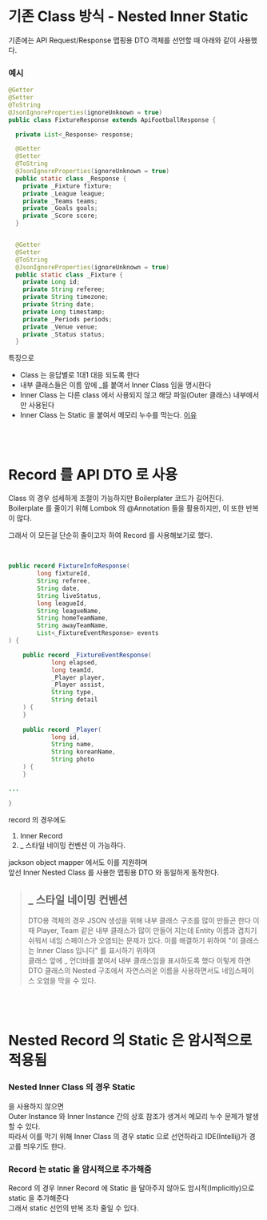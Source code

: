 # 기존 Class 방식 - Nested Inner Static 
기존에는 API Request/Response 맵핑용 DTO 객체를 선언할 때 아래와 같이 사용했다.  

### 예시   
  
```java
@Getter
@Setter
@ToString
@JsonIgnoreProperties(ignoreUnknown = true)
public class FixtureResponse extends ApiFootballResponse {

  private List<_Response> response;

  @Getter
  @Setter
  @ToString
  @JsonIgnoreProperties(ignoreUnknown = true)
  public static class _Response {
    private _Fixture fixture;
    private _League league;
    private _Teams teams;
    private _Goals goals;
    private _Score score;
  }


  @Getter
  @Setter
  @ToString
  @JsonIgnoreProperties(ignoreUnknown = true)
  public static class _Fixture {
    private Long id;
    private String referee;
    private String timezone;
    private String date;
    private Long timestamp;
    private _Periods periods;
    private _Venue venue;
    private _Status status;
  }
```
  
특징으로   
   
- Class 는 응답별로 1대1 대응 되도록 한다
- 내부 클래스들은 이름 앞에 _를 붙여서 Inner Class 임을 명시한다
- Inner Class 는 다른 class 에서 사용되지 않고 해당 파일(Outer 클래스) 내부에서만 사용된다
- Inner Class 는 Static 을 붙여서 메모리 누수를 막는다. [이유](etc/20230213_DTO를innerStaticClass로만드는이유.md)    
  
<br><br>

# Record 를 API DTO 로 사용
  
Class 의 경우 섬세하게 조절이 가능하지만 Boilerplater 코드가 길어진다.  
Boilerplate 를 줄이기 위해 Lombok 의 @Annotation 들을 활용하지만, 이 또한 반복이 많다.  
  
그래서 이 모든걸 단순히 줄이고자 하여 Record 를 사용해보기로 했다.  
  
<br>  

```java
public record FixtureInfoResponse(
        long fixtureId,
        String referee,
        String date,
        String liveStatus,
        long leagueId,
        String leagueName,
        String homeTeamName,
        String awayTeamName,
        List<_FixtureEventResponse> events
) {

    public record _FixtureEventResponse(
            long elapsed,
            long teamId,
            _Player player,
            _Player assist,
            String type,
            String detail
    ) {
    }
    
    public record _Player(
            long id,
            String name,
            String koreanName,
            String photo
    ) {
    }

...

}
```

record 의 경우에도  
1. Inner Record
2. _ 스타일 네이밍 컨벤션
이 가능하다.  
  
jackson object mapper 에서도 이를 지원하며  
앞선 Inner Nested Class 를 사용한 맵핑용 DTO 와 동일하게 동작한다.  

> ## _ 스타일 네이밍 컨벤션
> DTO용 객체의 경우 JSON 생성을 위해 내부 클래스 구조를 많이 만들곤 한다
> 이때 Player, Team 같은 내부 클래스가 많이 만들어 지는데
> Entity 이름과 겹치기 쉬워서 네임 스페이스가 오염되는 문제가 있다.
> 이를 해결하기 위하여 "이 클래스는 Inner Class 입니다" 를 표시하기 위하여   
> 클래스 앞에 _ 언더바를 붙여서 내부 클래스임을 표시하도록 했다
> 이렇게 하면 DTO 클래스의 Nested 구조에서 자연스러운 이름을 사용하면서도 네임스페이스 오염을 막을 수 있다.    
    
<br><br>  
  
# Nested Record 의 Static 은 암시적으로 적용됨  
  
### Nested Inner Class 의 경우 Static   
을 사용하지 않으면  
Outer Instance 와 Inner Instance 간의 상호 참조가 생겨서 메모리 누수 문제가 발생할 수 있다.  
따라서 이를 막기 위해 Inner Class 의 경우 static 으로 선언하라고 IDE(Intellij)가 경고를 띄우기도 한다.  
  
### Record 는 static 을 암시적으로 추가해줌  
Record 의 경우 Inner Record 에 Static 을 달아주지 않아도 암시적(Implicitly)으로 static 을 추가해준다  
그래서 static 선언의 반복 조차 줄일 수 있다.  
  
